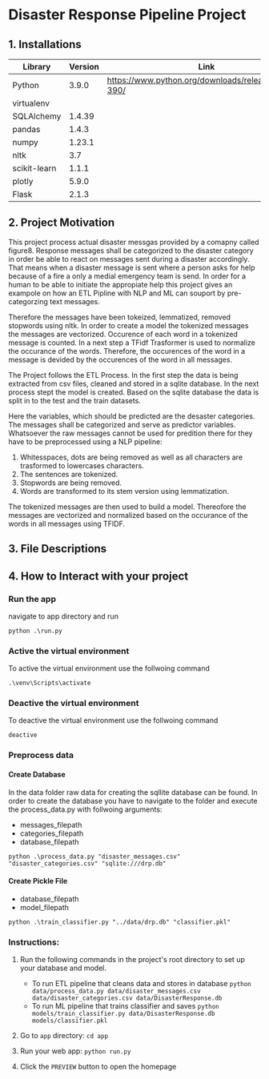 # Disaster Response Pipeline Project

## 1. Installations

| Library      | Version | Link                                                 |
| ------------ | ------- | ---------------------------------------------------- |
| Python       | 3.9.0   | https://www.python.org/downloads/release/python-390/ |
| virtualenv   |         |                                                      |
| SQLAlchemy   | 1.4.39  |                                                      |
| pandas       | 1.4.3   |                                                      |
| numpy        | 1.23.1  |                                                      |
| nltk         | 3.7     |                                                      |
| scikit-learn | 1.1.1   |                                                      |
| plotly       | 5.9.0   |                                                      |
| Flask        | 2.1.3   |                                                      |

## 2. Project Motivation

This project process actual disaster messgas provided by a comapny called figure8. Response messages shall be categorized to the disaster category in order be able to react on messages sent during a disaster accordingly. That means when a disaster message is sent where a person asks for help because of a fire a only a medial emergency team is send. In order for a human to be able to initiate the appropiate help this project gives an exampole on how an ETL Pipline with NLP and ML can souport by pre-categorzing text messages.

Therefore the messages have been tokeized, lemmatized, removed stopwords using nltk. In order to create a model the tokenized messages the messages are vectorized. Occurence of each word in a tokenized message is counted. In a next step a TFidf Trasformer is used to normalize the occurance of the words. Therefore, the occurences of the word in a message is devided by the occurences of the word in all messages.

The Project follows the ETL Process. In the first step the data is being extracted from csv files, cleaned and stored in a sqlite database. In the next process stept the model is created. Based on the sqlite database the data is split in to the test and the train datasets.

Here the variables, which should be predicted are the desaster categories. The messages shall be categorized and serve as predictor variables. Whatsoever the raw messages cannot be used for predition there for they have to be preprocessed using a NLP pipeline:

1. Whitesspaces, dots are being removed as well as all characters are trasformed to lowercases characters.
2. The sentences are tokenized.
3. Stopwords are being removed.
4. Words are transformed to its stem version using lemmatization.

The tokenized messages are then used to build a model. Thereofore the messages are vectorized and normalized based on the occurance of the words in all messages using TFIDF.

## 3. File Descriptions

## 4. How to Interact with your project

### Run the app

navigate to app directory and run

```
python .\run.py
```

### Active the virtual environment

To active the virtual environment use the follwoing command

```
.\venv\Scripts\activate
```

### Deactive the virtual environment

To deactive the virtual environment use the follwoing command

```
deactive
```

### Preprocess data

#### Create Database

In the data folder raw data for creating the sqllite database can be found. In order to create the database you have to navigate to the folder and execute the process_data.py with follwoing arguments:

- messages_filepath
- categories_filepath
- database_filepath

```
python .\process_data.py "disaster_messages.csv" "disaster_categories.csv" "sqlite:///drp.db"
```

#### Create Pickle File

- database_filepath
- model_filepath

```
python .\train_classifier.py "../data/drp.db" "classifier.pkl"
```

### Instructions:

1. Run the following commands in the project's root directory to set up your database and model.

   - To run ETL pipeline that cleans data and stores in database
     `python data/process_data.py data/disaster_messages.csv data/disaster_categories.csv data/DisasterResponse.db`
   - To run ML pipeline that trains classifier and saves
     `python models/train_classifier.py data/DisasterResponse.db models/classifier.pkl`

2. Go to `app` directory: `cd app`

3. Run your web app: `python run.py`

4. Click the `PREVIEW` button to open the homepage

